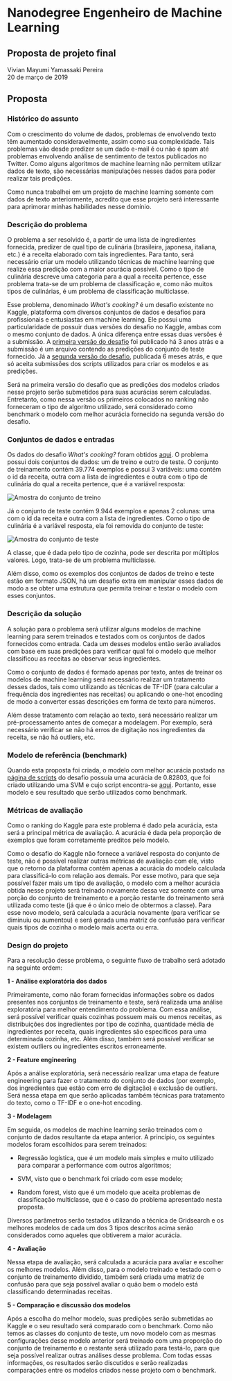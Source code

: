 # Nanodegree Engenheiro de Machine Learning
## Proposta de projeto final
Vivian Mayumi Yamassaki Pereira  
20 de março de 2019

## Proposta

### Histórico do assunto
Com o crescimento do volume de dados, problemas de envolvendo texto têm aumentado consideravelmente, assim como sua complexidade. Tais problemas vão desde predizer se um dado e-mail é ou não é spam até problemas envolvendo análise de sentimento de textos publicados no Twitter. Como alguns algoritmos de machine learning não permitem utilizar dados de texto, são necessárias manipulações nesses dados para poder realizar tais predições.

Como nunca trabalhei em um projeto de machine learning somente com dados de texto anteriormente, acredito que esse projeto será interessante para aprimorar minhas habilidades nesse domínio. 

### Descrição do problema
O problema a ser resolvido é, a partir de uma lista de ingredientes fornecida, predizer de qual tipo de culinária (brasileira, japonesa, italiana, etc.) é a receita elaborado com tais ingredientes.
Para tanto, será necessário criar um modelo utilizando técnicas de machine learning que realize essa predição com a maior acurácia possível. Como o tipo de culinária descreve uma categoria para a qual a receita pertence, esse problema trata-se de um problema de classificação e, como não muitos tipos de culinárias, é um problema de classificação multiclasse.

Esse problema, denominado _What's cooking?_ é um desafio existente no Kaggle, plataforma com diversos conjuntos de dados e desafios para profissionais e entusiastas em machine learning. Ele possui uma particularidade de possuir duas versões do desafio no Kaggle, ambas com o mesmo conjunto de dados. A única diferença entre essas duas versões é a submissão. A [primeira versão do desafio](https://www.kaggle.com/c/whats-cooking) foi publicado há 3 anos atrás e a submissão é um arquivo contendo as predições do conjunto de teste fornecido. Já a [segunda versão do desafio](https://www.kaggle.com/c/whats-cooking-kernels-only), publicada 6 meses atrás, e que só aceita submissões dos scripts utilizados para criar os modelos e as predições.

Será na primeira versão do desafio que as predições dos modelos criados nesse projeto serão submetidos para suas acurácias serem calculadas. Entretanto, como nessa versão os primeiros colocados no ranking não forneceram o tipo de algoritmo utilizado, será considerado como benchmark o modelo com melhor acurácia fornecido na segunda versão do desafio.

### Conjuntos de dados e entradas
Os dados do desafio _What's cooking?_ foram obtidos [aqui](https://www.kaggle.com/c/whats-cooking/data). O problema possui dois conjuntos de dados: um de treino e outro de teste. O conjunto de treinamento contém 39.774 exemplos e possui 3 variáveis: uma contém o id da receita, outra com a lista de ingredientes e outra com o tipo de culinária do qual a receita pertence, que é a variável resposta:

![Amostra do conjunto de treino](/figuras/exemploTreino.PNG "Amostra do conjunto de treinamento")

Já o conjunto de teste contém 9.944 exemplos e apenas 2 colunas: uma com o id da receita e outra com a lista de ingredientes. Como o tipo de culinária é a variável resposta, ela foi removida do conjunto de teste: 

![Amostra do conjunto de teste](/figuras/exemploTeste.PNG "Amostra do conjunto de teste")

A classe, que é dada pelo tipo de cozinha, pode ser descrita por múltiplos valores. Logo, trata-se de um problema multiclasse.

Além disso, como os exemplos dos conjuntos de dados de treino e teste estão em formato JSON, há um desafio extra em manipular esses dados de modo a se obter uma estrutura que permita treinar e testar o modelo com esses conjuntos. 

### Descrição da solução
A solução para o problema será utilizar alguns modelos de machine learning para serem treinados e testados com os conjuntos de dados fornecidos como entrada. Cada um desses modelos então serão avaliados com base em suas predições para verificar qual foi o modelo que melhor classificou as receitas ao observar seus ingredientes.

Como o conjunto de dados é formado apenas por texto, antes de treinar os modelos de machine learning será necessário realizar um tratamento desses dados, tais como utilizando as técnicas de TF-IDF (para calcular a frequência dos ingredientes nas receitas) ou aplicando o one-hot encoding de modo a converter essas descrições em forma de texto para números. 

Além desse tratamento com relação ao texto, será necessário realizar um pré-processamento antes de começar a modelagem. Por exemplo, será necessário verificar se não há erros de digitação nos ingredientes da receita, se não há outliers, etc.

### Modelo de referência (benchmark)
Quando esta proposta foi criada, o modelo com melhor acurácia postado na [página de scripts](https://www.kaggle.com/c/whats-cooking-kernels-only/kernels) do desafio possuía uma acurácia de 0.82803, que foi criado utilizando uma SVM e cujo script encontra-se [aqui](https://www.kaggle.com/oracool/natty-svc-better-score-than-the-first-place). Portanto, esse modelo e seu resultado que serão utilizados como benchmark.

### Métricas de avaliação
Como o ranking do Kaggle para este problema é dado pela acurácia, esta será a principal métrica de avaliação. A acurácia é dada pela proporção de exemplos que foram corretamente preditos pelo modelo.

Como o desafio do Kaggle não fornece a variável resposta do conjunto de teste, não é possível realizar outras métricas de avaliação com ele, visto que o retorno da plataforma contém apenas a acurácia do modelo calculada para classificá-lo com relação aos demais. Por esse motivo, para que seja possível fazer mais um tipo de avaliação, o modelo com a melhor acurácia obtida nesse projeto será treinado novamente dessa vez somente com uma porção do conjunto de treinamento e a porção restante do treinamento será utilizada como teste (já que é o único meio de obtermos a classe). Para esse novo modelo, será calculada a acurácia novamente (para verificar se diminuiu ou aumentou) e será gerada uma matriz de confusão para verificar quais tipos de cozinha o modelo mais acerta ou erra.

### Design do projeto
Para a resolução desse problema, o seguinte fluxo de trabalho será adotado na seguinte ordem:

**1 - Análise exploratória dos dados**

Primeiramente, como não foram fornecidas informações sobre os dados presentes nos conjuntos de treinamento e teste, será realizada uma análise exploratória para melhor entendimento do problema. Com essa análise, será possível verificar quais cozinhas possuem mais ou menos receitas, as distribuições dos ingredientes por tipo de cozinha, quantidade média de ingredientes por receita, quais ingredientes são específicos para uma determinada cozinha, etc. Além disso, também será possível verificar se existem outliers ou ingredientes escritos erroneamente.

**2 - Feature engineering**

Após a análise exploratória, será necessário realizar uma etapa de feature engineering para fazer o tratamento do conjunto de dados (por exemplo, dos ingredientes que estão com erro de digitação) e exclusão de outliers. Será nessa etapa em que serão aplicadas também técnicas para tratamento do texto, como o TF-IDF e o one-hot encoding.

**3 - Modelagem**

Em seguida, os modelos de machine learning serão treinados com o conjunto de dados resultante da etapa anterior. A princípio, os seguintes modelos foram escolhidos para serem treinados:

- Regressão logística, que é um modelo mais simples e muito utilizado para comparar a performance com outros algoritmos;

- SVM, visto que o benchmark foi criado com esse modelo;

- Random forest, visto que é um modelo que aceita problemas de classificação multiclasse, que é o caso do problema apresentado nesta proposta.

Diversos parâmetros serão testados utilizando a técnica de Gridsearch e os melhores modelos de cada um dos 3 tipos descritos acima serão considerados como aqueles que obtiverem a maior acurácia.

**4 - Avaliação**

Nessa etapa de avaliação, será calculada a acurácia para avaliar e escolher os melhores modelos. Além disso, para o modelo treinado e testado com o conjunto de treinamento dividido, também será criada uma matriz de confusão para que seja possível avaliar o quão bem o modelo está classificando determinadas receitas.

**5 - Comparação e discussão dos modelos**

Após a escolha do melhor modelo, suas predições serão submetidas ao Kaggle e o seu resultado será comparado com o benchmark. Como não temos as classes do conjunto de teste, um novo modelo com as mesmas configurações desse modelo anterior será treinado com uma proporção do conjunto de treinamento e o restante será utilizado para testá-lo, para que seja possível realizar outras análises desse problema. Com todas essas informações, os resultados serão discutidos e serão realizadas comparações entre os modelos criados nesse projeto com o benchmark.
